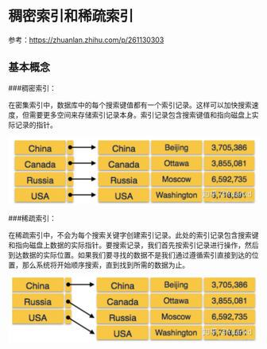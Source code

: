 # 稠密索引和稀疏索引

参考：https://zhuanlan.zhihu.com/p/261130303

## 基本概念

###稠密索引： 

在密集索引中，数据库中的每个搜索键值都有一个索引记录。这样可以加快搜索速度，但需要更多空间来存储索引记录本身。索引记录包含搜索键值和指向磁盘上实际记录的指针。

![](Images/5.jpeg)

###稀疏索引： 

在稀疏索引中，不会为每个搜索关键字创建索引记录。此处的索引记录包含搜索键和指向磁盘上数据的实际指针。要搜索记录，我们首先按索引记录进行操作，然后到达数据的实际位置。如果我们要寻找的数据不是我们通过遵循索引直接到达的位置，那么系统将开始顺序搜索，直到找到所需的数据为止。

![](Images/6.jpeg)